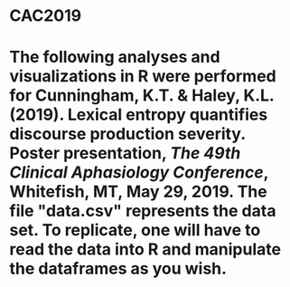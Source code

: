 # CAC2019
# The following analyses and visualizations in R were performed for Cunningham, K.T. & Haley, K.L. (2019). Lexical entropy quantifies discourse production severity. Poster presentation, *The 49th Clinical Aphasiology Conference*, Whitefish, MT, May 29, 2019. The file "data.csv" represents the data set. To replicate, one will have to read the data into R and manipulate the dataframes as you wish. 
